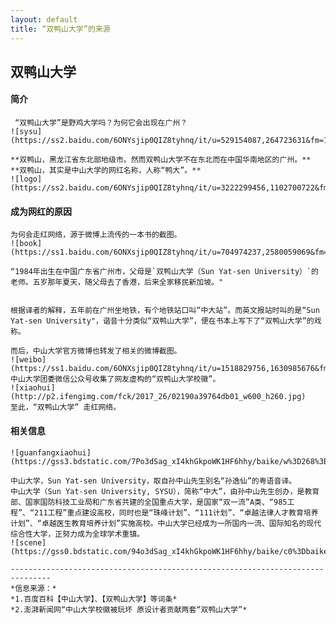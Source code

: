 ```yaml
---
layout: default
title: “双鸭山大学”的来源
---
```


## 双鸭山大学
#### 简介 
     “双鸭山大学”是野鸡大学吗？为何它会出现在广州？ 
    ![sysu](https://ss2.baidu.com/6ONYsjip0QIZ8tyhnq/it/u=529154087,264723631&fm=173&s=F589783357485D490278C5DE0300D0B2&w=567&h=319&img.JPEG)

    **双鸭山，黑龙江省东北部地级市。然而双鸭山大学不在东北而在中国华南地区的广州。**
    **双鸭山，其实是中山大学的网红名称，人称“鸭大”。**  
    ![logo](https://ss2.baidu.com/6ONYsjip0QIZ8tyhnq/it/u=3222299456,1102700722&fm=173&s=E6DB31D24BB2F1E1057D9C4E0300A0F5&w=367&h=370&img.JPEG)
#### 成为网红的原因
    为何会走红网络，源于微博上流传的一本书的截图。  
    ![book](https://ss1.baidu.com/6ONXsjip0QIZ8tyhnq/it/u=704974237,2580059069&fm=173&s=70A99D57DD9440DE54C5B5C90300F035&w=600&h=625&img.JPEG)    
      
    “1984年出生在中国广东省广州市，父母是`双鸭山大学（Sun Yat-sen University）`的老师。五岁那年夏天，随父母去了香港，后来全家移民新加坡。"
      

    根据译者的解释，五年前在广州坐地铁，有个地铁站口叫“中大站”。而英文报站时叫的是“Sun Yat-sen University"，谐音十分类似“双鸭山大学”，便在书本上写下了“双鸭山大学”的戏称。
      
    而后，中山大学官方微博也转发了相关的微博截图。    
    ![weibo](https://ss1.baidu.com/6ONXsjip0QIZ8tyhnq/it/u=1518829756,1630985676&fm=173&s=66C0B81B595E74CE46ED05D1010050B2&w=600&h=462&img.JPEG)  
    中山大学团委微信公众号收集了网友虚构的“双鸭山大学校徽”。  
    ![xiaohui](http://p2.ifengimg.com/fck/2017_26/02190a39764db01_w600_h260.jpg)    
    至此，“双鸭山大学” 走红网络。

#### 相关信息
    ![guanfangxiaohui](https://gss3.bdstatic.com/7Po3dSag_xI4khGkpoWK1HF6hhy/baike/w%3D268%3Bg%3D0/sign=05e5d58a0224ab18e016e6310dc181f0/b3119313b07eca8032bb094b9a2397dda04483db.jpg)

    中山大学，Sun Yat-sen University，取自孙中山先生别名“孙逸仙”的粤语音译。
    中山大学（Sun Yat-sen University, SYSU），简称“中大”，由孙中山先生创办，是教育部、国家国防科技工业局和广东省共建的全国重点大学，是国家“双一流”A类、“985工程”、“211工程”重点建设高校，同时也是“珠峰计划”、“111计划”、“卓越法律人才教育培养计划”、“卓越医生教育培养计划”实施高校。中山大学已经成为一所国内一流、国际知名的现代综合性大学，正努力成为全球学术重镇。
    ![scene](https://gss0.bdstatic.com/94o3dSag_xI4khGkpoWK1HF6hhy/baike/c0%3Dbaike116%2C5%2C5%2C116%2C38/sign=3fd9cd808426cffc7d27b7e0d86821f5/29381f30e924b899219dc22168061d950a7bf602.jpg)

    -------------------------------------------------------------------------------
    *信息来源：*  
    *1.百度百科【中山大学】、【双鸭山大学】等词条*  
    *2.澎湃新闻网“中山大学校徽被玩坏 原设计者贡献两套“双鸭山大学”*
            